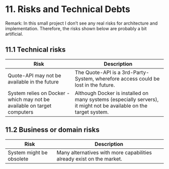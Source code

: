 # 11. Risks and Technical Debts
Remark: In this small project I don’t see any real risks for architecture and implementation. 
Therefore, the risks shown below are probably a bit artificial.

## 11.1 Technical risks
| Risk                                                                     | Description                                                                                                        |
|--------------------------------------------------------------------------|--------------------------------------------------------------------------------------------------------------------|
| Quote-API may not be available in the future                             | The Quote-API is a 3rd-Party-System, wherefore access could be lost in the future.                                 |
| System relies on Docker - which may not be available on target computers | Although Docker is installed on many systems (especially servers), it might not be available on the target system. |


## 11.2 Business or domain risks

| Risk                     | Description                                                           |
|--------------------------|-----------------------------------------------------------------------|
| System might be obsolete | Many alternatives with more capabilities already exist on the market. |
